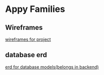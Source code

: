 # Appy Families

## Wireframes
[wireframes for project](./assets/wireframes/appy-families-wireframes.pdf)

## database erd

[erd for database models(belongs in backend)](./assets/wireframes/erd-smaller.png)